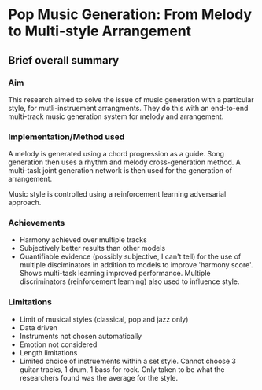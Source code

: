 # Pop Music Generation: From Melody to Multi-style Arrangement

## Brief overall summary
### Aim
This research aimed to solve the issue of music generation with a particular style, for mutli-instruement arrangments. They do this with an end-to-end multi-track music generation system for melody and arrangement.

### Implementation/Method used
A melody is generated using a chord progression as a guide. Song generation then uses a rhythm and melody cross-generation method. A multi-task joint generation network is then used for the generation of arrangement.

Music style is controlled using a reinforcement learning adversarial approach. 

### Achievements
- Harmony achieved over multiple tracks
- Subjectively better results than other models
- Quantifiable evidence (possibly subjective, I can't tell) for the use of multiple disciminators in addition to models to improve 'harmony score'. Shows multi-task learning improved performance. Multiple discriminators (reinforcement learning) also used to influence style.

### Limitations
- Limit of musical styles (classical, pop and jazz only)
- Data driven
- Instruments not chosen automatically
- Emotion not considered
- Length limitations
- Limited choice of instruements within a set style. Cannot choose 3 guitar tracks, 1 drum, 1 bass for rock. Only taken to be what the researchers found was the average for the style.